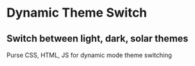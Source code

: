 # Dynamic Theme Switch

## Switch between light, dark, solar themes

Purse CSS, HTML, JS for dynamic mode theme switching
